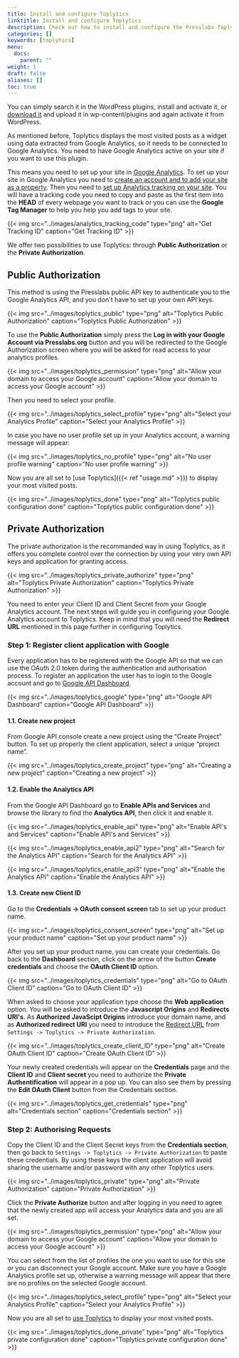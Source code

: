 ```yaml
---
title: Install and configure Toplytics
linktitle: Install and configure Toplytics
description: Check out how to install and configure the Presslabs Toplytics plugin to your Google Analytics account with step-by-step detailed explanations and screenshots.
categories: []
keywords: [toplytics]
menu:
  docs:
    parent: ""
weight: 1
draft: false
aliases: []
toc: true
---
```


You can simply search it in the WordPress plugins, install and activate it, or [download it](https://www.presslabs.org/toplytics/) and upload it in wp-content/plugins and again activate it from WordPress.

As mentioned before, Toplytics displays the most visited posts as a widget using data extracted from Google Analytics, so it needs to be connected to Google Analytics. You need to have Google Analytics active on your site if you want to use this plugin.

This means you need to set up your site in [Google Analytics](https://www.google.com/analytics/). To set up your site in Google Analytics you need to [create an account and to add your site as a property](https://support.google.com/analytics/answer/1008015?hl=en&ref_topic=3544906). Then you need to [set up Analytics tracking on your site](https://support.google.com/analytics/answer/1008080?hl=en). You will have a tracking code you need to copy and paste as the first item into the **HEAD** of every webpage you want to track or you can use the **Google Tag Manager** to help you help you add tags to your site.

{{< img src="../images/analytics_tracking_code" type="png" alt="Get Tracking ID" caption="Get Tracking ID" >}}

We offer two possibilities to use Toplytics: through **Public Authorization** or the **Private Authorization**.

## Public Authorization
This method is using the Presslabs public API key to authenticate you to the Google Analytics API, and you don't have to set up your own API keys.

{{< img src="../images/toplytics_public" type="png" alt="Toplytics Public Authorization" caption="Toplytics Public Authorization" >}}

To use the **Public Authorization** simply press the **Log in with your Google Account via Presslabs.org** button and you will be redirected to the Google Authorization screen where you will be asked for read access to your analytics profiles.

{{< img src="../images/toplytics_permission" type="png" alt="Allow your domain to access your Google account" caption="Allow your domain to access your Google account" >}}

Then you need to select your profile.

{{< img src="../images/toplytics_select_profile" type="png" alt="Select your Analytics Profile" caption="Select your Analytics Profile" >}}

In case you have no user profile set up in your Analytics account, a warning message will appear:

{{< img src="../images/toplytics_no_profile" type="png" alt="No user profile warning" caption="No user profile warning" >}}

Now you are all set to [use Toplytics]({{< ref "usage.md" >}}) to display your most visited posts.

{{< img src="../images/toplytics_done" type="png" alt="Toplytics public configuration done" caption="Toplytics public configuration done" >}}

## Private Authorization
The private authorization is the recommanded way in using Toplytics, as it offers you complete control over the connection by using your very own API keys and application for granting access.

{{< img src="../images/toplytics_private_authorize" type="png" alt="Toplytics Private Authorization" caption="Toplytics Private Authorization" >}}

You need to enter your Client ID and Client Secret from your Google Analytics account. The next steps will guide you in configuring your Google Analytics account to Toplytics. Keep in mind that you will need the **Redirect URL** mentioned in this page further in configuring Toplytics.

### Step 1: Register client application with Google

Every application has to be registered with the Google API so that we can use the OAuth 2.0 token during the authentication and authorisation process. To register an application the user has to login to the Google account and go to [Google API Dashboard](https://console.developers.google.com/).

{{< img src="../images/toplytics_google" type="png" alt="Google API Dashboard" caption="Google API Dashboard" >}}

#### 1.1. Create new project

From Google API console create a new project using the “Create Project” button. To set up properly the client application, select a unique “project name”.

{{< img src="../images/toplytics_create_project" type="png" alt="Creating a new project" caption="Creating a new project" >}}

#### 1.2. Enable the Analytics API
From the Google API Dashboard go to **Enable APIs and Services** and browse the library to find the **Analytics API**, then click it and enable it.

{{< img src="../images/toplytics_enable_api" type="png" alt="Enable API's and Services" caption="Enable API's and Services" >}}

{{< img src="../images/toplytics_enable_api2" type="png" alt="Search for the Analytics API" caption="Search for the Analytics API" >}}

{{< img src="../images/toplytics_enable_api3" type="png" alt="Enable the Analytics API" caption="Enable the Analytics API" >}}

#### 1.3. Create new Client ID
Go to the **Credentials -> OAuth consent screen** tab to set up your product name.

{{< img src="../images/toplytics_consent_screen" type="png" alt="Set up your product name" caption="Set up your product name" >}}

After you set up your product name, you can create your credentials. Go back to the **Dashboard** section, click on the arrow of the button **Create credentials** and choose the **OAuth Client ID** option.

{{< img src="../images/toplytics_credentials" type="png" alt="Go to OAuth Client ID" caption="Go to OAuth Client ID" >}}

When asked to choose your application type choose the **Web application** option. You will be asked to introduce the **Javascript Origins** and **Redirects URI's**. As **Authorized JavaScipt Origins** introduce your domain name, and as **Authorized redirect URI** you need to introduce the [Redirect URL](./installation/#private-authorization) from `Settings -> Toplytics -> Private Authorization`.

{{< img src="../images/toplytics_create_client_ID" type="png" alt="Create OAuth Client ID" caption="Create OAuth Client ID" >}}

Your newly created credentials will appear on the **Credentials** page and the **Client ID** and **Client secret** you need to authorize the **Private Authentification** will appear in a pop up. You can also see them by pressing the **Edit OAuth Client** button from the Credentials section.

{{< img src="../images/toplytics_get_credentials" type="png" alt="Credentials section" caption="Credentials section" >}}

### Step 2: Authorising Requests

Copy the Client ID and the Client Secret keys from the **Credentials section**, then go back to `Settings -> Toplytics -> Private Authorization` to paste these credentials. By using these keys the client application will avoid sharing the username and/or password with any other Toplytics users.

{{< img src="../images/toplytics_private" type="png" alt="Private Authorization" caption="Private Authorization" >}}

Click the **Private Authorize** button and after logging in you need to agree that the newly created app will access your Analytics data and you are all set.

{{< img src="../images/toplytics_permission" type="png" alt="Allow your domain to access your Google account" caption="Allow your domain to access your Google account" >}}

You can select from the list of profiles the one you want to use for this site or you can disconnect your Google account. Make sure you have a Google Analytics profile set up, otherwise a warning message will appear that there are no profiles on the selected Google account.

{{< img src="../images/toplytics_select_profile" type="png" alt="Select your Analytics Profile" caption="Select your Analytics Profile" >}}

Now you are all set to [use Toplytics](./usage/) to display your most visited posts.

{{< img src="../images/toplytics_done_private" type="png" alt="Toplytics private configuration done" caption="Toplytics private configuration done" >}}

